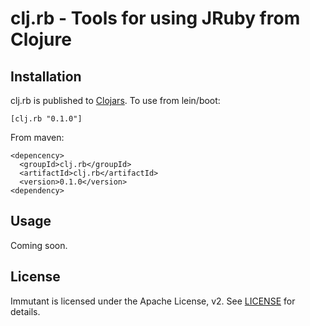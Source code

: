 # clj.rb - Tools for using JRuby from Clojure

## Installation

clj.rb is published to [Clojars](http://clojars.org). To use from lein/boot:

    [clj.rb "0.1.0"]

From maven:

    <depencency>
      <groupId>clj.rb</groupId>
      <artifactId>clj.rb</artifactId>
      <version>0.1.0</version>
    <dependency>

## Usage

Coming soon.

## License

Immutant is licensed under the Apache License, v2. See
[LICENSE](LICENSE) for details.
